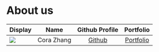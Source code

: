 # About us

Display |    Name    |              Github Profile               | Portfolio 
--------|:----------:|:-----------------------------------------:|:---------:
![](https://via.placeholder.com/100.png?text=Photo) | Cora Zhang | [Github](https://github.com/coraleaf0602) | [Portfolio](coraleaf0602)
